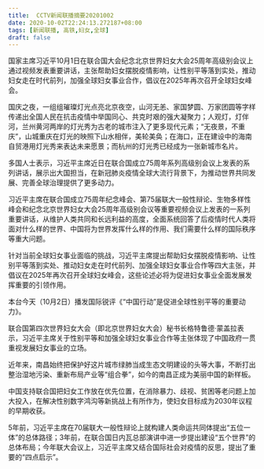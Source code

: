 ```yaml
---
title:  CCTV新闻联播摘要20201002
date: 2020-10-02T22:24:13.272187+08:00
tags: [新闻联播, 高铁,妇女,全球]
draft: false
---
```


国家主席习近平10月1日在联合国大会纪念北京世界<span class="keywords_content">妇女</span>大会25周年高级别会议上通过视频发表重要讲话，主张帮助<span class="keywords_content">妇女</span>摆脱疫情影响，让性别平等落到实处，推动<span class="keywords_content">妇女</span>走在时代前列，加强<span class="keywords_content">全球</span><span class="keywords_content">妇女</span>事业合作，倡议在2025年再次召开<span class="keywords_content">全球</span><span class="keywords_content">妇女</span>峰会。

国庆之夜，一组组璀璨灯光点亮北京夜空，山河无恙、家国梦圆、万家团圆等字样传递出全国人民在抗击疫情中举国同心、共克时艰的强大凝聚力；人观灯，灯伴河，兰州黄河两岸的灯光秀为古老的城市注入了更多现代元素；“无夜景，不重庆”，山城重庆在灯光的映照下山水相伴，美轮美奂；在海口，正在建设中的海南自贸港用灯光秀来表达未来愿景；而杭州的灯光秀已经成为一张新城市名片。

多国人士表示，习近平主席近日在联合国成立75周年系列高级别会议上发表的系列讲话，展示出大国担当，在新冠肺炎疫情<span class="keywords_content">全球</span>大流行背景下，为推动世界共同发展、完善<span class="keywords_content">全球</span>治理提供了更多动力。

习近平主席在联合国成立75周年纪念峰会、第75届联大一般性辩论、生物多样性峰会和纪念北京世界<span class="keywords_content">妇女</span>大会25周年高级别会议等重要视频会议上发表的一系列重要讲话，从维护人类共同和长远利益的高度，全面系统回答了后疫情时代人类将面对什么样的世界、中国将为世界发挥什么样的作用、我们需要什么样的国际秩序等重大问题。

针对当前<span class="keywords_content">全球</span><span class="keywords_content">妇女</span>事业面临的挑战，习近平主席提出帮助<span class="keywords_content">妇女</span>摆脱疫情影响、让性别平等落到实处、推动<span class="keywords_content">妇女</span>走在时代前列、加强<span class="keywords_content">全球</span><span class="keywords_content">妇女</span>事业合作等四大主张，并倡议在2025年再次召开<span class="keywords_content">全球</span><span class="keywords_content">妇女</span>峰会，这些论述必将为促进<span class="keywords_content">妇女</span>事业全面发展发挥重要的引领作用。

本台今天（10月2日）播发国际锐评《“中国行动”是促进<span class="keywords_content">全球</span>性别平等的重要动力》。

联合国第四次世界<span class="keywords_content">妇女</span>大会（即北京世界<span class="keywords_content">妇女</span>大会）秘书长格特鲁德·蒙盖拉表示，习近平主席关于性别平等和加强<span class="keywords_content">全球</span><span class="keywords_content">妇女</span>事业合作等主张体现了中国政府一贯重视发展<span class="keywords_content">妇女</span>事业的立场。

近年来，南昌始终把保护好这片城市绿肺当成生态文明建设的头等大事，不断打出整治湿地污染、重新布局产业等“组合拳”，如今的南昌正成为美丽中国的新样板。

中国支持联合国把<span class="keywords_content">妇女</span>工作放在优先位置，在消除暴力、歧视、贫困等老问题上加大投入，在解决性别数字鸿沟等新挑战上有所作为，使<span class="keywords_content">妇女</span>目标成为2030年议程的早期收获。

5年前，习近平主席在70届联大一般性辩论上就构建人类命运共同体提出“五位一体”的总体路径；3年前，在联合国日内瓦总部演讲中进一步提出建设“五个世界”的总体布局；今年联大会议上，习近平主席又结合国际社会对疫情的反思，提出了重要的“四点启示”。
